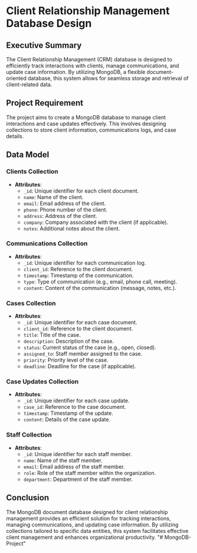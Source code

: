 # Client Relationship Management Database Design

## Executive Summary
The Client Relationship Management (CRM) database is designed to efficiently track interactions with clients, manage communications, and update case information. By utilizing MongoDB, a flexible document-oriented database, this system allows for seamless storage and retrieval of client-related data.

## Project Requirement
The project aims to create a MongoDB database to manage client interactions and case updates effectively. This involves designing collections to store client information, communications logs, and case details.

## Data Model

### Clients Collection
- **Attributes**:
  - `_id`: Unique identifier for each client document.
  - `name`: Name of the client.
  - `email`: Email address of the client.
  - `phone`: Phone number of the client.
  - `address`: Address of the client.
  - `company`: Company associated with the client (if applicable).
  - `notes`: Additional notes about the client.

### Communications Collection
- **Attributes**:
  - `_id`: Unique identifier for each communication log.
  - `client_id`: Reference to the client document.
  - `timestamp`: Timestamp of the communication.
  - `type`: Type of communication (e.g., email, phone call, meeting).
  - `content`: Content of the communication (message, notes, etc.).

### Cases Collection
- **Attributes**:
  - `_id`: Unique identifier for each case document.
  - `client_id`: Reference to the client document.
  - `title`: Title of the case.
  - `description`: Description of the case.
  - `status`: Current status of the case (e.g., open, closed).
  - `assigned_to`: Staff member assigned to the case.
  - `priority`: Priority level of the case.
  - `deadline`: Deadline for the case (if applicable).

### Case Updates Collection
- **Attributes**:
  - `_id`: Unique identifier for each case update.
  - `case_id`: Reference to the case document.
  - `timestamp`: Timestamp of the update.
  - `content`: Details of the case update.

### Staff Collection
- **Attributes**:
  - `_id`: Unique identifier for each staff member.
  - `name`: Name of the staff member.
  - `email`: Email address of the staff member.
  - `role`: Role of the staff member within the organization.
  - `department`: Department of the staff member.

## Conclusion
The MongoDB document database designed for client relationship management provides an efficient solution for tracking interactions, managing communications, and updating case information. By utilizing collections tailored to specific data entities, this system facilitates effective client management and enhances organizational productivity.
"# MongoDB-Project" 
